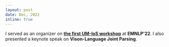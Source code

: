 ```yaml
---
layout: post
date: Dec, 2022
inline: true
---
```


I served as an organizer on [**the first UM-IoS workshop**](https://induction-of-structure.github.io/emnlp2022/) at **EMNLP'22**. I also presented a keynote speak on **Vison-Language Joint Parsing**. 
<!-- :sparkles: :smile: -->
